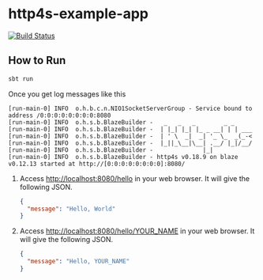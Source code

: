 http4s-example-app
==================
[![Build Status](https://semaphoreci.com/api/v1/kevin-lee/http4s-example-app/branches/master/badge.svg)](https://semaphoreci.com/kevin-lee/http4s-example-app)

How to Run
----------
```bash
sbt run
```

Once you get log messages like this
```sbtshell
[run-main-0] INFO  o.h.b.c.n.NIO1SocketServerGroup - Service bound to address /0:0:0:0:0:0:0:0:8080
[run-main-0] INFO  o.h.s.b.BlazeBuilder -   _   _   _        _ _
[run-main-0] INFO  o.h.s.b.BlazeBuilder -  | |_| |_| |_ _ __| | | ___
[run-main-0] INFO  o.h.s.b.BlazeBuilder -  | ' \  _|  _| '_ \_  _(_-<
[run-main-0] INFO  o.h.s.b.BlazeBuilder -  |_||_\__|\__| .__/ |_|/__/
[run-main-0] INFO  o.h.s.b.BlazeBuilder -              |_|
[run-main-0] INFO  o.h.s.b.BlazeBuilder - http4s v0.18.9 on blaze v0.12.13 started at http://[0:0:0:0:0:0:0:0]:8080/
```

1. Access [http://localhost:8080/hello](http://localhost:8080/hello) in your web browser. It will give the following JSON.
    ```json
    {
      "message": "Hello, World"
    }
    ```

2. Access [http://localhost:8080/hello/YOUR_NAME](http://localhost:8080/hello/YOUR_NAME) in your web browser. It will give the following JSON.
    ```json
    {
      "message": "Hello, YOUR_NAME"
    }
    ``` 
